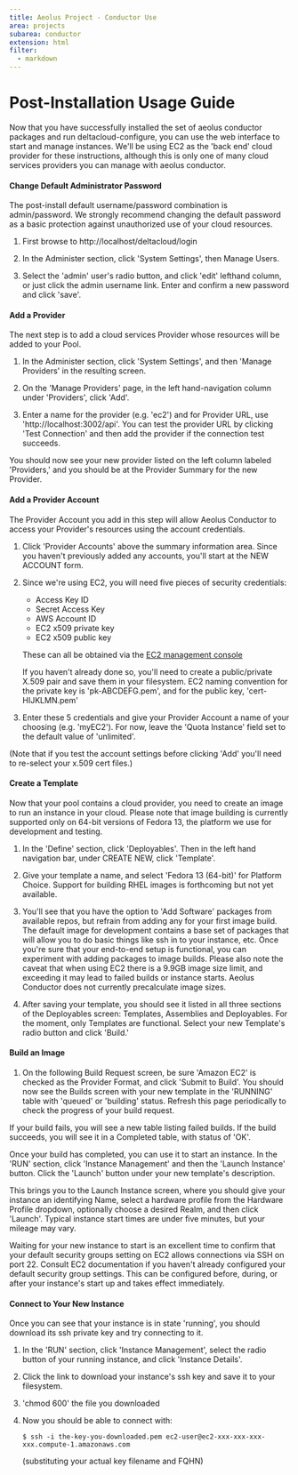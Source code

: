 ```yaml
---
title: Aeolus Project - Conductor Use
area: projects
subarea: conductor
extension: html
filter:
  - markdown
---
```

# Post-Installation Usage Guide

Now that you have successfully installed the set of aeolus conductor packages
and run deltacloud-configure, you can use the web interface to start and
manage instances. We'll be using EC2 as the 'back end' cloud provider for
these instructions, although this is only one of many cloud services providers
you can manage with aeolus conductor.

#### Change Default Administrator Password ####

The post-install default username/password combination is admin/password. We
strongly recommend changing the default password as a basic protection against
unauthorized use of your cloud resources.

1. First browse to http://localhost/deltacloud/login

1. In the Administer section, click 'System Settings', then Manage Users.

1. Select the 'admin' user's radio button, and click 'edit' lefthand column, or
just click the admin username link. Enter and confirm a new password and
click 'save'.

#### Add a Provider ####

The next step is to add a cloud services Provider whose resources will be
added to your Pool.

1. In the Administer section, click 'System Settings', and then
'Manage Providers' in the resulting screen.

1. On the 'Manage Providers' page, in the left hand-navigation column under
'Providers', click 'Add'.

1. Enter a name for the provider (e.g. 'ec2') and for Provider URL, use
'http://localhost:3002/api'. You can test the provider URL by clicking
'Test Connection' and then add the provider if the connection test succeeds.

You should now see your new provider listed on the left column labeled
'Providers,' and you should be at the Provider Summary for the new Provider.

#### Add a Provider Account ####

The Provider Account you add in this step will allow Aeolus Conductor to access
your Provider's resources using the account credentials.

1. Click 'Provider Accounts' above the summary information area. Since you
haven't previously added any accounts, you'll start at the NEW ACCOUNT form.

1. Since we're using EC2, you will need five pieces of security credentials:
    * Access Key ID
    * Secret Access Key
    * AWS Account ID
    * EC2 x509 private key
    * EC2 x509 public key


    These can all be obtained via the [EC2 management console](https://aws-portal.amazon.com/gp/aws/developer/account/index.html?action=access-key)

    If you haven't already done so, you'll need to create a public/private
X.509 pair and save them in your filesystem. EC2 naming convention for the
private key is 'pk-ABCDEFG.pem', and for the public key, 'cert-HIJKLMN.pem'

1. Enter these 5 credentials and give your Provider Account a name of your
choosing (e.g. 'myEC2'). For now, leave the 'Quota Instance' field set to the
default value of 'unlimited'.

(Note that if you test the account settings before clicking 'Add' you'll need to re-select your x.509 cert files.)

#### Create a Template ####

Now that your pool contains a cloud provider, you need to create an image to
run an instance in your cloud. Please note that image building is currently
supported only on 64-bit versions of Fedora 13, the platform we use for
development and testing.

1. In the 'Define' section, click 'Deployables'. Then in the left hand
navigation bar, under CREATE NEW, click 'Template'.

1. Give your template a name, and select 'Fedora 13 (64-bit)' for Platform
Choice. Support for building RHEL images is forthcoming but not yet available.

1. You'll see that you have the option to 'Add Software' packages from
available repos, but refrain from adding any for your first image build. The
default image for development contains a base set of packages that will allow
you to do basic things like ssh in to your instance, etc. Once you're sure
that your end-to-end setup is functional, you can experiment with adding
packages to image builds.
Please also note the caveat that when using EC2 there is a 9.9GB image
size limit, and exceeding it may lead to failed builds or instance starts.
Aeolus Conductor does not currently precalculate image sizes.

1. After saving your template, you should see it listed in all three sections
of the Deployables screen: Templates, Assemblies and Deployables. For the
moment, only Templates are functional. Select your new Template's radio button
and click 'Build.'

#### Build an Image ####

1. On the following Build Request screen, be sure 'Amazon EC2' is checked as
the Provider Format, and click 'Submit to Build'. You should now see the
Builds screen with your new template in the 'RUNNING' table with 'queued' or
'building' status. Refresh this page periodically to check the progress of
your build request.

If your build fails, you will see a new table listing failed builds. If
the build succeeds, you will see it in a Completed table, with status of 'OK'.

Once your build has completed, you can use it to start an instance. In
the 'RUN' section, click 'Instance Management' and then the 'Launch Instance'
button. Click the 'Launch' button under your new template's description.

This brings you to the Launch Instance screen, where you should give your
instance an identifying Name, select a hardware profile from the
Hardware Profile dropdown, optionally choose a desired Realm, and then
click 'Launch'. Typical instance start times are under five minutes, but
your mileage may vary.

Waiting for your new instance to start is an excellent time to confirm that
your default security groups setting on EC2 allows connections via SSH on
port 22. Consult EC2 documentation if you haven't already configured your
default security group settings. This can be configured before, during, or
after your instance's start up and takes effect immediately.

#### Connect to Your New Instance ####

Once you can see that your instance is in state 'running', you should
download its ssh private key and try connecting to it.

1. In the 'RUN' section, click 'Instance Management', select the radio button
of your running instance, and click 'Instance Details'.

1. Click the link to download your instance's ssh key and save it to your
filesystem.

1. 'chmod 600' the file you downloaded

1. Now you should be able to connect with:

       $ ssh -i the-key-you-downloaded.pem ec2-user@ec2-xxx-xxx-xxx-xxx.compute-1.amazonaws.com

    (substituting your actual key filename and FQHN)
